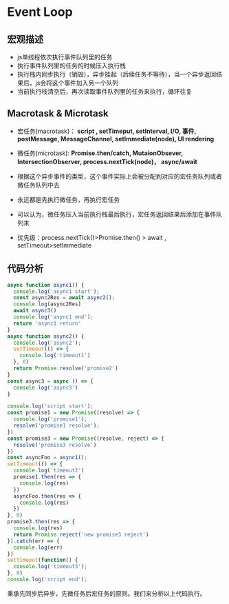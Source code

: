 # Event Loop

## 宏观描述

- js单线程依次执行事件队列里的任务
- 执行事件队列里的任务的时候压入执行栈
- 执行栈内同步执行（销毁），异步挂起（后续任务不等待），当一个异步返回结果后，js会将这个事件加入另一个队列
- 当前执行栈清空后，再次读取事件队列里的任务来执行，循环往复

## Macrotask & Microtask

- 宏任务(macrotask)： **script , setTimeput, setInterval, I/O, 事件, postMessage, MessageChannel, setImmediate(node), UI rendering**
- 微任务(microtask): **Promise.then/catch, MutaionObsever, IntersectionObserver, process.nextTick(node)， async/await**

- 根据这个异步事件的类型，这个事件实际上会被分配到对应的宏任务队列或者微任务队列中去
- 永远都是先执行微任务，再执行宏任务
- 可以认为，微任务压入当前执行栈最后执行，宏任务返回结果后添加在事件队列末
- 优先级：process.nextTick()>Promise.then() > await , setTimeout>setImmediate

## 代码分析
```javascript
async function async1() {
  console.log('async1 start');
  const async2Res = await async2();
  console.log(async2Res)
  await async3()
  console.log('async1 end');
  return 'async1 return'
}
async function async2() {
  console.log('async2');
  setTimeout(() => {
    console.log('timeout1')
  }, 0)
  return Promise.resolve('promise2')
}
const async3 = async () => {
  console.log('async3')
}

console.log('script start');
const promise1 = new Promise((resolve) => {
  console.log('promise1');
  resolve('promise1 resolve');
})
const promise3 = new Promise((resolve, reject) => {
  resolve('promise3 resolve')
})
const asyncFoo = async1();
setTimeout(() => {
  console.log('timeout2')
  promise1.then(res => {
    console.log(res)
  })
  asyncFoo.then(res => {
    console.log(res)
  })
}, 0)
promise3.then(res => {
  console.log(res)
  return Promise.reject('new promise3 reject')
}).catch(err => {
  console.log(err)
})
setTimeout(function() {
  console.log('timeout3');
}, 0)
console.log('script end');
```
秉承先同步后异步，先微任务后宏任务的原则。我们来分析以上代码执行。

<img :src="`${$cloudUrl}img/eventLoop.png`"/>  

<CodeTest />
